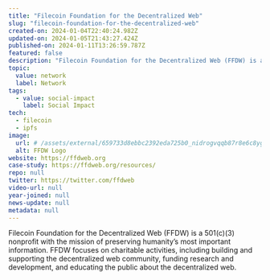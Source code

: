 ```yaml
---
title: "Filecoin Foundation for the Decentralized Web"
slug: "filecoin-foundation-for-the-decentralized-web"
created-on: 2024-01-04T22:40:24.982Z
updated-on: 2024-01-05T21:43:27.424Z
published-on: 2024-01-11T13:26:59.787Z
featured: false
description: "Filecoin Foundation for the Decentralized Web (FFDW) is a 501(c)(3) nonprofit with the mission of preserving humanity’s most important information. FFDW focuses on charitable activities, including building and supporting the decentralized web community, funding research and development, and educating the public about the decentralized web."
topic:
  value: network
  label: Network
tags:
  - value: social-impact
    label: Social Impact
tech:
  - filecoin
  - ipfs
image:
  url: # /assets/external/659733d8ebbc2392eda725b0_nidrogvqqb87r8e6c8ygsc2llv7o2zu11hlqz-blvti.png
  alt: FFDW Logo
website: https://ffdweb.org
case-study: https://ffdweb.org/resources/
repo: null
twitter: https://twitter.com/ffdweb
video-url: null
year-joined: null
news-update: null
metadata: null
---
```


Filecoin Foundation for the Decentralized Web (FFDW) is a 501(c)(3) nonprofit with the mission of preserving humanity’s most important information. FFDW focuses on charitable activities, including building and supporting the decentralized web community, funding research and development, and educating the public about the decentralized web.
